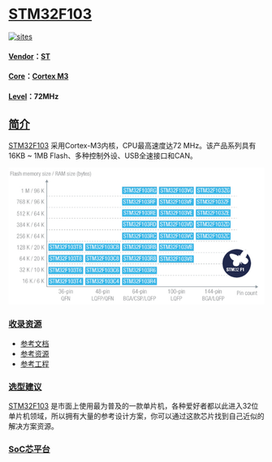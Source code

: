 ﻿# [STM32F103](https://github.com/SoCXin/STM32F103)

[![sites](http://182.61.61.133/link/resources/SoC.png)](http://www.SoC.Xin)
#### [Vendor](https://github.com/SoCXin/Vendor)：[ST](https://www.st.com/zh/microcontrollers-microprocessors/stm32f103.html)
#### [Core](https://github.com/SoCXin/Cortex)：[Cortex M3](https://github.com/SoCXin/CM3)
#### [Level](https://github.com/SoCXin/Level)：72MHz

## [简介](https://github.com/SoCXin/STM32F103/wiki)

[STM32F103](https://github.com/SoCXin/STM32F103) 采用Cortex-M3内核，CPU最高速度达72 MHz。该产品系列具有16KB ~ 1MB Flash、多种控制外设、USB全速接口和CAN。

[![sites](docs/STM32F103.png)](https://www.st.com/en/microcontrollers-microprocessors/stm32f103.html)

### [收录资源](https://github.com/SoCXin/STM32F103)

* [参考文档](docs/)
* [参考资源](src/)
* [参考工程](project/)

### [选型建议](https://github.com/SoCXin)

[STM32F103](https://github.com/SoCXin/STM32F103) 是市面上使用最为普及的一款单片机，各种爱好者都以此进入32位单片机领域，所以拥有大量的参考设计方案，你可以通过这款芯片找到自己近似的解决方案资源。

### [SoC芯平台](http://www.SoC.Xin)
